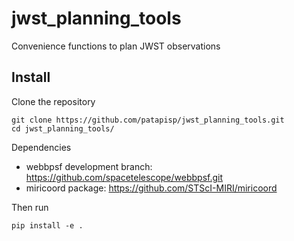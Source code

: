 # jwst_planning_tools
Convenience functions to plan JWST observations

## Install 
Clone the repository
```
git clone https://github.com/patapisp/jwst_planning_tools.git
cd jwst_planning_tools/
```
Dependencies
- webbpsf development branch: https://github.com/spacetelescope/webbpsf.git
- miricoord package: https://github.com/STScI-MIRI/miricoord

Then run
```
pip install -e .
```
